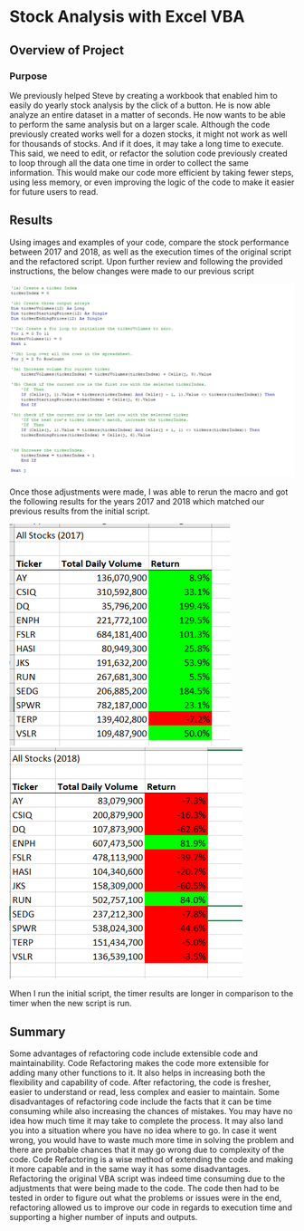 # Stock Analysis with Excel VBA

## Overview of Project

### Purpose
We previously helped Steve by creating a workbook that enabled him to easily do yearly stock analysis by the click of a button. He is now able analyze an entire dataset in a matter of seconds. He now wants to be able to perform the same analysis but on a larger scale. Although the code previously created works well for a dozen stocks, it might not work as well for thousands of stocks. And if it does, it may take a long time to execute.
This said, we need to edit, or refactor the solution code previously created to loop through all the data one time in order to collect the same information. This would make our code more efficient by taking fewer steps, using less memory, or even improving the logic of the code to make it easier for future users to read.

## Results
Using images and examples of your code, compare the stock performance between 2017 and 2018, as well as the execution times of the original script and the refactored script.
Upon further review and following the provided instructions, the below changes were made to our previous script 

![](Resources/All%20Stocks%20Analysis%20Refactored.PNG)




Once those adjustments were made, I was able to rerun the macro and got the following results for the years 2017 and 2018 which matched our previous results from the initial script. 

![](Resources/2017%20-%20Results.PNG) ![](Resources/2018%20-%20Results.PNG)

When I run the initial script, the timer results are longer in comparison to the timer when the new script is run. 

## Summary 
Some advantages of refactoring code include extensible code and maintainability. Code Refactoring makes the code more extensible for adding many other functions to it. It also helps in increasing both the flexibility and capability of code. After refactoring, the code is fresher, easier to understand or read, less complex and easier to maintain. Some disadvantages of refactoring code include the facts that it can be time consuming while also increasing the chances of mistakes. You may have no idea how much time it may take to complete the process. It may also land you into a situation where you have no idea where to go. In case it went wrong, you would have to waste much more time in solving the problem and there are probable chances that it may go wrong due to complexity of the code. Code Refactoring is a wise method of extending the code and making it more capable and in the same way it has some disadvantages. Refactoring the original VBA script was indeed time consuming due to the adjustments that were being made to the code.  The code then had to be tested in order to figure out what the problems or issues were in the end, refactoring allowed us to improve our code in regards to execution time and supporting a higher number of inputs and outputs.
